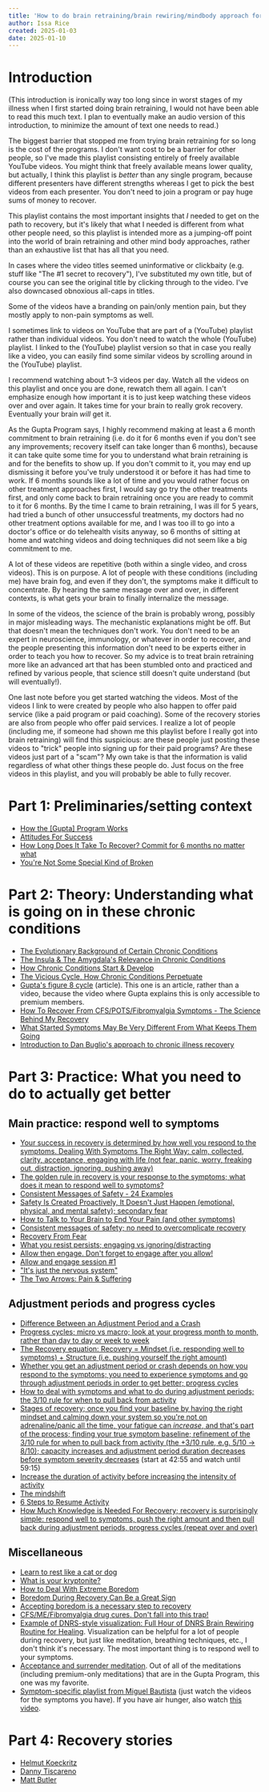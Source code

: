 ```yaml
---
title: 'How to do brain retraining/brain rewiring/mindbody approach for free: a curated playlist'
author: Issa Rice
created: 2025-01-03
date: 2025-01-10
---
```


# Introduction

(This introduction is ironically way too long since in worst stages of my illness when I first started doing brain retraining, I would not have been able to read this much text. I plan to eventually make an audio version of this introduction, to minimize the amount of text one needs to read.)

The biggest barrier that stopped me from trying brain retraining for so long is the cost of the programs. I don't want cost to be a barrier for other people, so I've made this playlist consisting entirely of freely available YouTube videos. You might think that freely available means lower quality, but actually, I think this playlist is _better_ than any single program, because different presenters have different strengths whereas I get to pick the best videos from each presenter. You don't need to join a program or pay huge sums of money to recover.

This playlist contains the most important insights that _I_ needed to get on the path to recovery, but it's likely that what I needed is different from what other people need, so this playlist is intended more as a jumping-off point into the world of brain retraining and other mind body approaches, rather than an exhaustive list that has all that you need.

In cases where the video titles seemed uninformative or clickbaity (e.g. stuff like "The #1 secret to recovery"), I've substituted my own title, but of course you can see the original title by clicking through to the video. I've also downcased obnoxious all-caps in titles.

Some of the videos have a branding on pain/only mention pain, but they mostly apply to non-pain symptoms as well.

I sometimes link to videos on YouTube that are part of a (YouTube) playlist rather than individual videos. You don't need to watch the whole (YouTube) playlist. I linked to the (YouTube) playlist version so that in case you really like a video, you can easily find some similar videos by scrolling around in the (YouTube) playlist.

I recommend watching about 1–3 videos per day. Watch all the videos on this playlist and once you are done, rewatch them all again. I can't emphasize enough how important it is to just keep watching these videos over and over again. It takes time for your brain to really grok recovery. Eventually your brain _will_ get it.

As the Gupta Program says, I highly recommend making at least a 6 month commitment to brain retraining (i.e. do it for 6 months even if you don't see any improvements; recovery itself can take longer than 6 months), because it can take quite some time for you to understand what brain retraining is and for the benefits to show up. If you don't commit to it, you may end up dismissing it before you've truly understood it or before it has had time to work. If 6 months sounds like a lot of time and you would rather focus on other treatment approaches first, I would say go try the other treatments first, and only come back to brain retraining once you are ready to commit to it for 6 months. By the time I came to brain retraining, I was ill for 5 years, had tried a bunch of other unsuccessful treatments, my doctors had no other treatment options available for me, and I was too ill to go into a doctor's office or do telehealth visits anyway, so 6 months of sitting at home and watching videos and doing techniques did not seem like a big commitment to me.

A lot of these videos are repetitive (both within a single video, and cross videos). This is on purpose. A lot of people with these conditions (including me) have brain fog, and even if they don't, the symptoms make it difficult to concentrate. By hearing the same message over and over, in different contexts, is what gets your brain to finally internalize the message.

In some of the videos, the science of the brain is probably wrong, possibly in major misleading ways. The mechanistic explanations might be off. But that doesn't mean the techniques don't work. You don't need to be an expert in neuroscience, immunology, or whatever in order to recover, and the people presenting this information don't need to be experts either in order to teach you how to recover. So my advice is to treat brain retraining more like an advanced art that has been stumbled onto and practiced and refined by various people, that science still doesn't quite understand (but will eventually!).

One last note before you get started watching the videos. Most of the videos I link to were created by people who also happen to offer paid service (like a paid program or paid coaching). Some of the recovery stories are also from people who offer paid services. I realize a lot of people (including me, if someone had shown me this playlist before I really got into brain retraining) will find this suspicious: are these people just posting these videos to "trick" people into signing up for their paid programs? Are these videos just part of a "scam"? My own take is that the information is valid regardless of what other things these people do. Just focus on the free videos in this playlist, and you will probably be able to fully recover.

# Part 1: Preliminaries/setting context

- [How the \[Gupta\] Program Works](https://youtu.be/ynXi63OsCuk?list=PLkesvla8YglP_lnvwB_ydzIsY0WscnMUg)
- [Attitudes For Success](https://youtu.be/TTLRuVSzQ7M?list=PLkesvla8YglP_lnvwB_ydzIsY0WscnMUg)
- [How Long Does It Take To Recover? Commit for 6 months no matter what](https://youtu.be/vhdmBwde0y0)
- [You're Not Some Special Kind of Broken](https://youtu.be/ICnw4Kq7dBA)

# Part 2: Theory: Understanding what is going on in these chronic conditions

- [The Evolutionary Background of Certain Chronic Conditions](https://youtu.be/JW5bpBMyISY?list=PLkesvla8YglP_lnvwB_ydzIsY0WscnMUg)
- [The Insula & The Amygdala's Relevance in Chronic Conditions](https://youtu.be/iqZIwjBM8nU?list=PLkesvla8YglP_lnvwB_ydzIsY0WscnMUg)
- [How Chronic Conditions Start & Develop](https://youtu.be/C5tE218DIhs?list=PLkesvla8YglP_lnvwB_ydzIsY0WscnMUg)
- [The Vicious Cycle, How Chronic Conditions Perpetuate](https://youtu.be/w70iNu1ux2U?list=PLkesvla8YglP_lnvwB_ydzIsY0WscnMUg)
- [Gupta's figure 8 cycle](https://www.positivehealth.com/article/cfs-me-long-covid/me-chronic-fatigue-syndrome-causes-and-the-amygdala-retraining-recovery-programme) (article). This one is an article, rather than a video, because the video where Gupta explains this is only accessible to premium members.
- [How To Recover From CFS/POTS/Fibromyalgia Symptoms - The Science Behind My Recovery](https://youtu.be/yLHknsw28OY)
- [What Started Symptoms May Be Very Different From What Keeps Them Going](https://youtu.be/jNUAFsKbO3c)
- [Introduction to Dan Buglio's approach to chronic illness recovery](https://youtu.be/Y8zxgdd1byM)

# Part 3: Practice: What you need to do to actually get better

## Main practice: respond well to symptoms

- [Your success in recovery is determined by how well you respond to the symptoms. Dealing With Symptoms The Right Way: calm, collected, clarity, acceptance, engaging with life (not fear, panic, worry, freaking out, distraction, ignoring, pushing away)](https://youtu.be/k_mljnKn8O4?list=PLJT8-UVmfsmLXOsYH_kqLHyeCq4Arsyv4)
- [The golden rule in recovery is your response to the symptoms; what does it mean to respond well to symptoms?](https://www.youtube.com/watch?v=dIHaLeWYmOI)
- [Consistent Messages of Safety - 24 Examples](https://youtu.be/5SsKnAgAvnY?list=PLRJmnkn2kTTIl4frNvmpenr49xcTmVl2H)
- [Safety Is Created Proactively, It Doesn't Just Happen (emotional, physical, and mental safety); secondary fear](https://youtu.be/Ez9Ez49M8Ig?list=PLRJmnkn2kTTIl4frNvmpenr49xcTmVl2H)
- [How to Talk to Your Brain to End Your Pain (and other symptoms)](https://youtu.be/MSad45F0ueY?list=PLRJmnkn2kTTIl4frNvmpenr49xcTmVl2H)
- [Consistent messages of safety; no need to overcomplicate recovery](https://youtu.be/kjGQeGNALgg?list=PLRJmnkn2kTTIl4frNvmpenr49xcTmVl2H)
- [Recovery From Fear](https://youtu.be/VSmTe8zPXh0?list=PLRJmnkn2kTTIl4frNvmpenr49xcTmVl2H)
- [What you resist persists; engaging vs ignoring/distracting](https://youtu.be/ZJy76FDM6PU)
- [Allow then engage. Don't forget to engage after you allow!](https://youtu.be/vyf2hMaEbrA)
- [Allow and engage session #1](https://youtu.be/Yt2pA1zG9Rc)
- ["It's just the nervous system"](https://youtu.be/uKD4w4Vg9Uo)
- [The Two Arrows: Pain & Suffering](https://youtu.be/i8YwvnUM9WE)

## Adjustment periods and progress cycles

- [Difference Between an Adjustment Period and a Crash](https://youtu.be/Dhjm6_lknNM?list=PLJT8-UVmfsmLXOsYH_kqLHyeCq4Arsyv4)
- [Progress cycles; micro vs macro; look at your progress month to month, rather than day to day or week to week](https://youtu.be/ScbQEqIhNNU?list=PLJT8-UVmfsmLXOsYH_kqLHyeCq4Arsyv4)
- [The Recovery equation: Recovery = Mindset (i.e. responding well to symptoms) + Structure (i.e. pushing yourself the right amount)](https://youtu.be/YtTvQthX0C4)
- [Whether you get an adjustment period or crash depends on how you respond to the symptoms; you need to experience symptoms and go through adjustment periods in order to get better; progress cycles](https://youtu.be/I6HE8WtI2Z4?list=PLJT8-UVmfsmL_wtXcgq9z1iUtVoYVM-Rq)
- [How to deal with symptoms and what to do during adjustment periods; the 3/10 rule for when to pull back from activity](https://youtu.be/V95bVeCjVuI)
- [Stages of recovery; once you find your baseline by having the right mindset and calming down your system so you're not on adrenaline/panic all the time, your fatigue can _increase_, and that's part of the process; finding your true symptom baseline; refinement of the 3/10 rule for when to pull back from activity (the +3/10 rule, e.g. 5/10 → 8/10); capacity increases and adjustment period duration decreases before symptom severity decreases](https://youtu.be/pdhgSBaIc-E?t=42m55s) (start at 42:55 and watch until 59:15)
- [Increase the duration of activity before increasing the intensity of activity](https://www.youtube.com/watch?v=b_zMAWnUabk)
- [The mindshift](https://youtu.be/WE2RWv2DAqY)
- [6 Steps to Resume Activity](https://youtu.be/mRowJmW4uk0?list=PLRJmnkn2kTTIl4frNvmpenr49xcTmVl2H)
- [How Much Knowledge is Needed For Recovery; recovery is surprisingly simple: respond well to symptoms, push the right amount and then pull back during adjustment periods, progress cycles (repeat over and over)](https://youtu.be/ZQjOv7nRG8c)

## Miscellaneous

- [Learn to rest like a cat or dog](https://youtu.be/FPFg4qiVmuo)
- [What is your kryptonite?](https://www.youtube.com/watch?v=RlVgD9hgwPY&list=PLJT8-UVmfsmLXOsYH_kqLHyeCq4Arsyv4)
- [How to Deal With Extreme Boredom](https://youtu.be/w78ZUJEkl5I)
- [Boredom During Recovery Can Be a Great Sign](https://youtu.be/kqJ8xUjKasM)
- [Accepting boredom is a necessary step to recovery](https://youtu.be/gFssmz-cNqQ)
- [CFS/ME/Fibromyalgia drug cures. Don't fall into this trap!](https://youtu.be/ffc-samZP1Q)
- [Example of DNRS-style visualization: Full Hour of DNRS Brain Rewiring Routine for Healing](https://youtu.be/M33QYyneh8U). Visualization can be helpful for a lot of people during recovery, but just like meditation, breathing techniques, etc., I don't think it's necessary. The most important thing is to respond well to your symptoms.
- [Acceptance and surrender meditation](https://youtu.be/elOOJQxb2Qg). Out of all of the meditations (including premium-only meditations) that are in the Gupta Program, this one was my favorite.
- [Symptom-specific playlist from Miguel Bautista](https://youtube.com/playlist?list=PLJT8-UVmfsmKHgGkCQPKkmHgZL11LqvJa) (just watch the videos for the symptoms you have). If you have air hunger, also watch [this video](https://youtu.be/XliOGg8Tl98).

# Part 4: Recovery stories

- [Helmut Koeckritz](https://youtu.be/PMAREOy5wLo)
- [Danny Tiscareno](https://youtu.be/vNqeeiqRSZw)
- [Matt Butler](https://youtu.be/voONVxSx84s)
